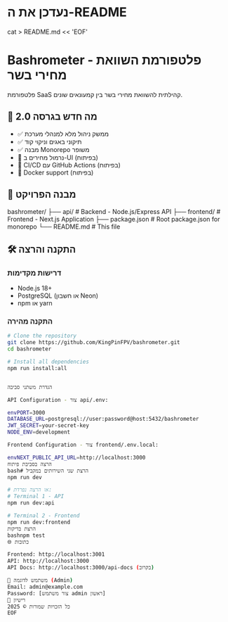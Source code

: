 # נעדכן את ה-README
cat > README.md << 'EOF'
# Bashrometer - פלטפורמת השוואת מחירי בשר

פלטפורמת SaaS קהילתית להשוואת מחירי בשר בין קמעונאים שונים.

## 🚀 מה חדש בגרסה 2.0

- ✅ ממשק ניהול מלא למנהלי מערכת
- ✅ תיקוני באגים וניקוי קוד
- ✅ מבנה Monorepo משופר
- 🔄 נרמול מחירים ב-UI (בפיתוח)
- 🔄 CI/CD עם GitHub Actions (בפיתוח)
- 🔄 Docker support (בפיתוח)

## 📁 מבנה הפרויקט
bashrometer/
├── api/          # Backend - Node.js/Express API
├── frontend/     # Frontend - Next.js Application
├── package.json  # Root package.json for monorepo
└── README.md     # This file

## 🛠️ התקנה והרצה

### דרישות מקדימות
- Node.js 18+
- PostgreSQL (או חשבון Neon)
- npm או yarn

### התקנה מהירה

```bash
# Clone the repository
git clone https://github.com/KingPinFPV/bashrometer.git
cd bashrometer

# Install all dependencies
npm run install:all


הגדרת משתני סביבה

API Configuration - צור api/.env:

envPORT=3000
DATABASE_URL=postgresql://user:password@host:5432/bashrometer
JWT_SECRET=your-secret-key
NODE_ENV=development

Frontend Configuration - צור frontend/.env.local:

envNEXT_PUBLIC_API_URL=http://localhost:3000
הרצה בסביבת פיתוח
bash# הרצת שני השירותים במקביל
npm run dev

# או הרצה נפרדת:
# Terminal 1 - API
npm run dev:api

# Terminal 2 - Frontend
npm run dev:frontend
הרצת בדיקות
bashnpm test
🌐 כתובות

Frontend: http://localhost:3001
API: http://localhost:3000
API Docs: http://localhost:3000/api-docs (בקרוב)

👤 משתמש לדוגמה (Admin)
Email: admin@example.com
Password: [צור משתמש admin ראשון]
📝 רישיון
כל הזכויות שמורות © 2025
EOF